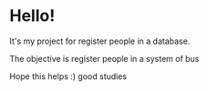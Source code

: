 # Hello!

It's my project for register people in a database.

The objective is register people in a system of bus


Hope this helps :)
good studies
